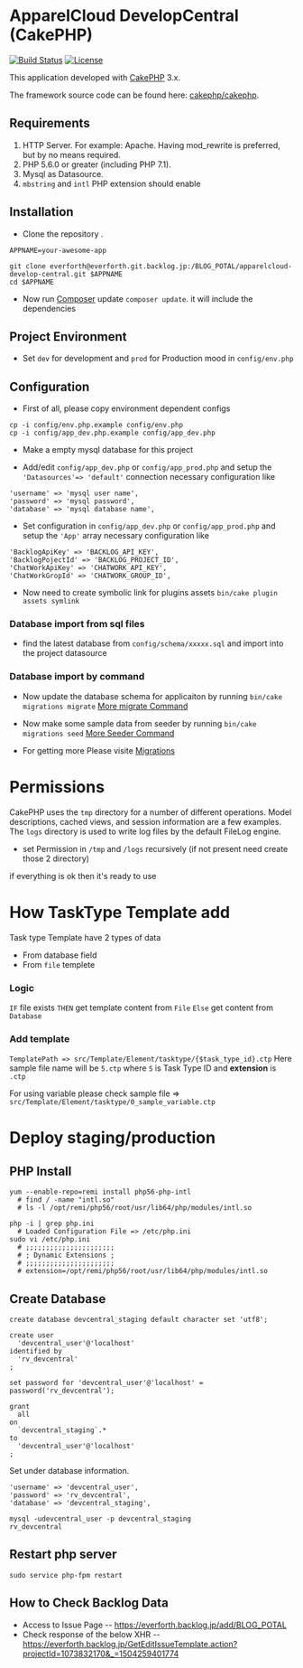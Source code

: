 # ApparelCloud DevelopCentral (CakePHP)

[![Build Status](https://img.shields.io/travis/cakephp/app/master.svg?style=flat-square)](https://travis-ci.org/cakephp/app)
[![License](https://img.shields.io/packagist/l/cakephp/app.svg?style=flat-square)](https://packagist.org/packages/cakephp/app)

This application developed with [CakePHP](http://cakephp.org) 3.x.

The framework source code can be found here: [cakephp/cakephp](https://github.com/cakephp/cakephp).

## Requirements

1. HTTP Server. For example: Apache. Having mod_rewrite is preferred, but by no means required.
2. PHP 5.6.0 or greater (including PHP 7.1).
3. Mysql as Datasource.
4. ```mbstring``` and ```intl``` PHP extension should enable 


## Installation

- Clone the repository .

```
APPNAME=your-awesome-app

git clone everforth@everforth.git.backlog.jp:/BLOG_POTAL/apparelcloud-develop-central.git $APPNAME
cd $APPNAME

```

- Now run [Composer](http://getcomposer.org/doc/00-intro.md) update `composer update`.
it will include the dependencies


## Project Environment
- Set `dev` for development and `prod` for Production mood in `config/env.php`


## Configuration
- First of all, please copy environment dependent configs

```
cp -i config/env.php.example config/env.php
cp -i config/app_dev.php.example config/app_dev.php
```

- Make a empty mysql database for this project

- Add/edit `config/app_dev.php` or `config/app_prod.php` and setup the `'Datasources'=> 'default'` connection necessary configuration like

```
'username' => 'mysql user name',
'password' => 'mysql password',
'database' => 'mysql database name',
```

- Set configuration in `config/app_dev.php` or `config/app_prod.php` and setup the `'App'` array necessary configuration like

```
'BacklogApiKey' => 'BACKLOG_API_KEY',
'BacklogPojectId' => 'BACKLOG_PROJECT_ID',
'ChatWorkApiKey' => 'CHATWORK_API_KEY',
'ChatWorkGropId' => 'CHATWORK_GROUP_ID',
```

- Now need to create symbolic link for plugins assets `bin/cake plugin assets symlink`


### Database import from sql files

- find the latest database from `config/schema/xxxxx.sql` and import into the project datasource


### Database import by command

- Now update the database schema for applicaiton by running `bin/cake migrations migrate` [More migrate Command](https://book.cakephp.org/3.0/en/migrations.html#migrate-applying-migrations)

- Now make some sample data from seeder by running `bin/cake migrations seed` [More Seeder Command](https://book.cakephp.org/3.0/en/migrations.html#seed-seeding-your-database)

- For getting more Please visite [Migrations](https://book.cakephp.org/3.0/en/migrations.html)


# Permissions
CakePHP uses the `tmp` directory for a number of different operations. Model descriptions, cached views, and session information are a few examples. The `logs` directory is used to write log files by the default FileLog engine.
- set Permission in `/tmp` and `/logs` recursively  (if not present need create those 2 directory)

if everything is ok then it's ready to use


# How TaskType Template add
Task type Template have 2 types of data 
- From database field
- From `file` templete

### Logic 
`IF` file exists `THEN` get template content from `File`
`Else` get content from `Database`

### Add template
`TemplatePath => src/Template/Element/tasktype/{$task_type_id}.ctp`
Here sample file name will be `5.ctp` where `5` is Task Type ID and **extension** is `.ctp`

For using variable please check sample file => `src/Template/Element/tasktype/0_sample_variable.ctp`



# Deploy staging/production

## PHP Install

```
yum --enable-repo=remi install php56-php-intl
  # find / -name "intl.so"
  # ls -l /opt/remi/php56/root/usr/lib64/php/modules/intl.so

php -i | grep php.ini
  # Loaded Configuration File => /etc/php.ini
sudo vi /etc/php.ini
  # ;;;;;;;;;;;;;;;;;;;;;;
  # ; Dynamic Extensions ;
  # ;;;;;;;;;;;;;;;;;;;;;;
  # extension=/opt/remi/php56/root/usr/lib64/php/modules/intl.so
```

## Create Database

```
create database devcentral_staging default character set 'utf8';

create user 
  'devcentral_user'@'localhost' 
identified by 
  'rv_devcentral'
;

set password for 'devcentral_user'@'localhost' = password('rv_devcentral');

grant 
  all 
on 
  `devcentral_staging`.* 
to 
  'devcentral_user'@'localhost'
;
```

Set under database information.

```
'username' => 'devcentral_user',
'password' => 'rv_devcentral',
'database' => 'devcentral_staging',
```

```
mysql -udevcentral_user -p devcentral_staging
rv_devcentral
```

## Restart php server

```
sudo service php-fpm restart
```

## How to Check Backlog Data

- Access to Issue Page
-- https://everforth.backlog.jp/add/BLOG_POTAL
- Check response of the below XHR
-- https://everforth.backlog.jp/GetEditIssueTemplate.action?projectId=1073832170&_=1504259401774


